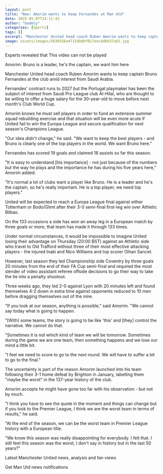 ```yaml
---
layout: post
title: "New: Amorim wants to keep Fernandes at Man Utd"
date: 2025-05-07T14:11:43
author: "badely"
categories: [Sports]
tags: []
excerpt: "Manchester United head coach Ruben Amorim wants to keep captain Bruno Fernandes at the club amid interest from Saudi Arabia."
image: assets/images/5030556a4715db0bf017eecdd8b37ab5.jpg
---
```


Experts revealed that This video can not be played

Amorim: Bruno is a leader, he's the captain, we want him here

Manchester United head coach Ruben Amorim wants to keep captain Bruno Fernandes at the club amid interest from Saudi Arabia.

Fernandes' contract runs to 2027 but the Portugal playmaker has been the subject of interest from Saudi Pro League club Al-Hilal, who are thought to be willing to offer a huge salary for the 30-year-old to move before next month's Club World Cup.

Amorim knows he must sell players in order to fund an extensive summer squad rebuilding exercise and that situation will be even more acute if United fail to win the Europa League and secure qualification for next season's Champions League.

"Our idea didn't change," he said. "We want to keep the best players - and Bruno is clearly one of the top players in the world. We want Bruno here."

Fernandes has scored 19 goals and claimed 18 assists so far this season.

"It is easy to understand [his importance] - not just because of the numbers but the way he plays and the importance he has during his five years here," Amorim added.

"It's normal a lot of clubs want a player like Bruno. He is a leader and he's the captain, so he's really important. He is a top player, we need top players."

United will be expected to reach a Europa League final against either Tottenham or Bodo/Glimt after their 3-0 semi-final first-leg win over Athletic Bilbao.

On the 133 occasions a side has won an away leg in a European match by three goals or more, that team has made it through 133 times.

Under normal circumstances, it would be impossible to imagine United losing their advantage on Thursday (20:00 BST) against an Athletic side who travel to Old Trafford without three of their most effective attacking players - the injured Inaki and Nico Williams and top scorer Oihan Sancet.

However, last season they led Championship side Coventry by three goals 20 minutes from the end of their FA Cup semi-final and required the most slender of video assistant referee offside decisions to go their way to take the tie into a penalty shootout.

Three weeks ago, they led 2-0 against Lyon with 20 minutes left and found themselves 4-2 down in extra time against opponents reduced to 10 men before dragging themselves out of the mire.

"If you look at our season, anything is possible," said Amorim. "We cannot say today what is going to happen.

"[With] some teams, the story is going to be like 'this' and [they] control the narrative. We cannot do that.

"Sometimes it is not which kind of team we will be tomorrow. Sometimes during the game we are one team, then something happens and we lose our mind a little bit.

"I feel we need to score to go to the next round. We will have to suffer a bit to go to the final."

The uncertainty is part of the reason Amorim launched into his team following their 3-1 home defeat by Brighton in January, labelling them "maybe the worst" in the 137-year history of the club.

Amorim accepts he might have gone too far with his observation - but not by much.

"I think you have to see the quote in the moment and things can change but if you look to the Premier League, I think we are the worst team in terms of results," he said.

"At the end of the season, we can be the worst team in Premier League history with a European title.

"We know this season was really disappointing for everybody. I felt that. I still feel this season was the worst, I don't say in history but in the last 50 years?"

Latest Manchester United news, analysis and fan views

Get Man Utd news notifications

